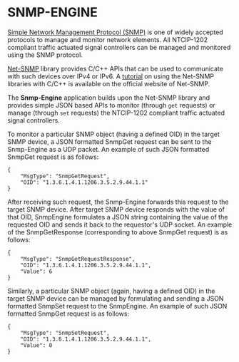 # SNMP-ENGINE
[Simple Network Management Protocol (SNMP)](https://en.wikipedia.org/wiki/Simple_Network_Management_Protocol) is one of widely accepted protocols to manage and monitor network elements. All NTCIP-1202 compliant traffic actuated signal controllers can be managed and monitored using the SNMP protocol.  

[Net-SNMP](http://www.net-snmp.org/) library provides C/C++ APIs that can be used to communicate with such devices over IPv4 or IPv6. A [tutorial](http://www.net-snmp.org/wiki/index.php/TUT:Simple_Application) on using the Net-SNMP libraries with C/C++ is available on the official website of Net-SNMP.  

The **Snmp-Engine** application builds upon the Net-SNMP library and provides simple JSON based APIs to monitor (through `get` requests) or manage (through `set` requests) the NTCIP-1202 compliant traffic actuated signal controllers.

To monitor a particular SNMP object (having a defined OID) in the target SNMP device, a JSON formatted SnmpGet request can be sent to the Snmp-Engine as a UDP packet. An example of such JSON formatted SnmpGet request is as follows:
```
{
    "MsgType": "SnmpGetRequest",
    "OID": "1.3.6.1.4.1.1206.3.5.2.9.44.1.1"
}
```
After receiving such request, the Snmp-Engine forwards this request to the target SNMP device. After target SNMP device responds with the value of that OID, SnmpEngine formulates a JSON string containing the value of the requested OID and sends it back to the requestor's UDP socket. An example of the SnmpGetResponse (corresponding to above SnmpGet request) is as follows:
```
{
    "MsgType": "SnmpGetRequestResponse",
    "OID": "1.3.6.1.4.1.1206.3.5.2.9.44.1.1",
    "Value": 6
}
```

Similarly, a particular SNMP object (again, having a defined OID) in the target SNMP device can be managed by formulating and sending a JSON formatted SnmpSet request to the SnmpEngine. An example of such JSON formatted SnmpGet request is as follows:
```
{
    "MsgType": "SnmpSetRequest",
    "OID": "1.3.6.1.4.1.1206.3.5.2.9.44.1.1",
    "Value": 0
}
```
